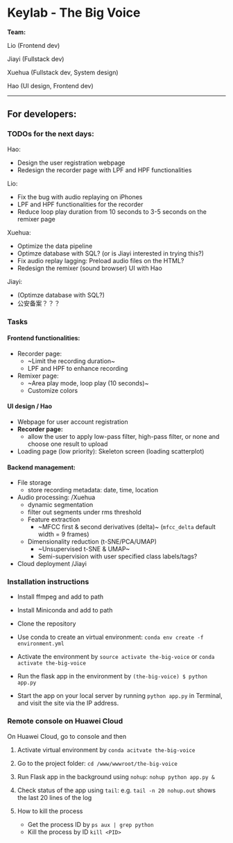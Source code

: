 # Keylab - The Big Voice

**Team:** 

Lio (Frontend dev)

Jiayi (Fullstack dev)

Xuehua (Fullstack dev, System design)

Hao (UI design, Frontend dev)

---

## For developers:

### TODOs for the next days:
Hao:
- Design the user registration webpage
- Redesign the recorder page with LPF and HPF functionalities

Lio:
- Fix the bug with audio replaying on iPhones
- LPF and HPF functionalities for the recorder
- Reduce loop play duration from 10 seconds to 3-5 seconds on the remixer page

Xuehua:
- Optimize the data pipeline
- Optimze database with SQL? (or is Jiayi interested in trying this?)
- Fix audio replay lagging: Preload audio files on the HTML?
- Redesign the remixer (sound browser) UI with Hao

Jiayi:
- (Optimze database with SQL?)
- 公安备案？？？

### Tasks

#### Frontend functionalities:
- Recorder page:
    - ~Limit the recording duration~
    - LPF and HPF to enhance recording
- Remixer page:
    - ~Area play mode, loop play (10 seconds)~
    - Customize colors
      
#### UI design / Hao
- Webpage for user account registration
- **Recorder page:**
    - allow the user to apply low-pass filter, high-pass filter, or none and choose one result to upload
- Loading page (low priority): Skeleton screen (loading scatterplot)

#### Backend management:
- File storage
    - store recording metadata: date, time, location
- Audio processing: /Xuehua
    - dynamic segmentation
    - filter out segments under rms threshold
    - Feature extraction
        - ~MFCC first & second derivatives (delta)~ (`mfcc_delta` default width = 9 frames)
    - Dimensionality reduction (t-SNE/PCA/UMAP)
        - ~Unsupervised t-SNE & UMAP~
        - Semi-supervision with user specified class labels/tags?
- Cloud deployment /Jiayi

### Installation instructions

- Install ffmpeg and add to path

- Install Miniconda and add to path

- Clone the repository

- Use conda to create an virtual environment: `conda env create -f environment.yml`

- Activate the environment by `source activate the-big-voice` or `conda activate the-big-voice`

- Run the flask app in the environment by `(the-big-voice) $ python app.py`

- Start the app on your local server by running `python app.py` in Terminal, and visit the site via the IP address.

### Remote console on Huawei Cloud

On Huawei Cloud, go to console and then

1. Activate virtual environment by `conda acitvate the-big-voice`

2. Go to the project folder: `cd /www/wwwroot/the-big-voice`

3. Run Flask app in the background using `nohup`: `nohup python app.py &`

4. Check status of the app using `tail`: e.g. `tail -n 20 nohup.out` shows the last 20 lines of the log
    
5. How to kill the process
    - Get the process ID by
    `ps aux | grep python`
    - Kill the process by ID
    `kill <PID>`
